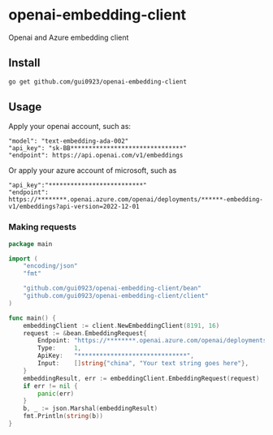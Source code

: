 # openai-embedding-client
Openai and Azure embedding client

## Install

``` bash
go get github.com/gui0923/openai-embedding-client
```

## Usage

Apply your openai account, such as:
```
"model": "text-embedding-ada-002"
"api_key": "sk-BB*******************************"
"endpoint": https://api.openai.com/v1/embeddings
```
Or apply your azure account of microsoft, such as

```
"api_key":"**************************"
"endpoint": https://********.openai.azure.com/openai/deployments/******-embedding-v1/embeddings?api-version=2022-12-01
```

### Making requests

```go
package main

import (
	"encoding/json"
	"fmt"

	"github.com/gui0923/openai-embedding-client/bean"
	"github.com/gui0923/openai-embedding-client/client"
)

func main() {
	embeddingClient := client.NewEmbeddingClient(8191, 16)
	request := &bean.EmbeddingRequest{
		Endpoint: "https://********.openai.azure.com/openai/deployments/******-embedding-v1/embeddings?api-version=2022-12-01",
		Type:     1,
		ApiKey:   "******************************",
		Input:    []string{"china", "Your text string goes here"},
	}
	embeddingResult, err := embeddingClient.EmbeddingRequest(request)
	if err != nil {
		panic(err)
	}
	b, _ := json.Marshal(embeddingResult)
	fmt.Println(string(b))
}
```